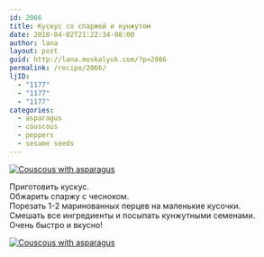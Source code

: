 ```yaml
---
id: 2066
title: Кускус со спаржей и кунжутом
date: 2010-04-02T21:22:34-08:00
author: lana
layout: post
guid: http://lana.moskalyuk.com/?p=2066
permalink: /recipe/2066/
ljID:
  - "1177"
  - "1177"
  - "1177"
categories:
  - asparagus
  - couscous
  - peppers
  - sesame seeds
---
```

<a class="flickr-image alignnone" title="Couscous with asparagus" href="http://www.flickr.com/photos/67405678@N00/4485398827/" target="_blank"><img src="http://farm5.static.flickr.com/4049/4485398827_db5175df5d.jpg" alt="Couscous with asparagus" /></a>

Приготовить кускус.  
Обжарить спаржу с чесноком.  
Порезать 1-2 маринованных перцев на маленькие кусочки.  
Смешать все ингредиенты и посыпать кунжутными семенами.  
Очень быстро и вкусно!

<a class="flickr-image alignnone" title="Couscous with asparagus" href="http://www.flickr.com/photos/67405678@N00/4485400087/" target="_blank"><img src="http://farm5.static.flickr.com/4019/4485400087_50b74ceba6.jpg" alt="Couscous with asparagus" /></a>